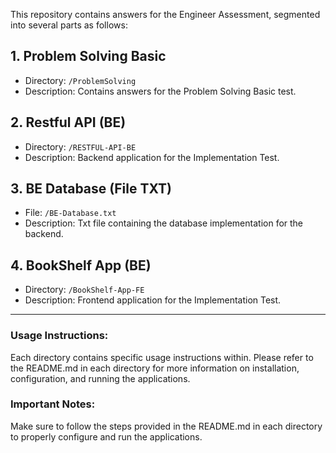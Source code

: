 This repository contains answers for the Engineer Assessment, segmented into several parts as follows:

## 1. Problem Solving Basic
- Directory: `/ProblemSolving`
- Description: Contains answers for the Problem Solving Basic test.

## 2. Restful API (BE)
- Directory: `/RESTFUL-API-BE`
- Description: Backend application for the Implementation Test.

## 3. BE Database (File TXT)
- File: `/BE-Database.txt`
- Description: Txt file containing the database implementation for the backend.

## 4. BookShelf App (BE)
- Directory: `/BookShelf-App-FE`
- Description: Frontend application for the Implementation Test.

---

### Usage Instructions:

Each directory contains specific usage instructions within. Please refer to the README.md in each directory for more information on installation, configuration, and running the applications.

### Important Notes:

Make sure to follow the steps provided in the README.md in each directory to properly configure and run the applications.

